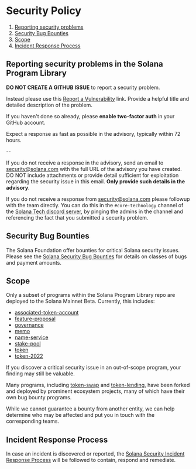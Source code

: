 # Security Policy

1. [Reporting security problems](#reporting)
1. [Security Bug Bounties](#bounty)
1. [Scope](#scope)
1. [Incident Response Process](#process)

<a name="reporting"></a>

## Reporting security problems in the Solana Program Library

**DO NOT CREATE A GITHUB ISSUE** to report a security problem.

Instead please use this [Report a Vulnerability](https://github.com/solana-labs/solana-program-library/security/advisories/new) link.
Provide a helpful title and detailed description of the problem.

If you haven't done so already, please **enable two-factor auth** in your GitHub account.

Expect a response as fast as possible in the advisory, typically within 72 hours.

--

If you do not receive a response in the advisory, send an email to
security@solana.com with the full URL of the advisory you have created. DO NOT
include attachments or provide detail sufficient for exploitation regarding the
security issue in this email. **Only provide such details in the advisory**.

If you do not receive a response from security@solana.com please followup with
the team directly. You can do this in the `#core-technology` channel of the
[Solana Tech discord server](https://solana.com/discord), by pinging the admins
in the channel and referencing the fact that you submitted a security problem.

<a name="bounty"></a>

## Security Bug Bounties

The Solana Foundation offer bounties for critical Solana security issues. Please
see the [Solana Security Bug
Bounties](https://github.com/solana-labs/solana/security/policy#security-bug-bounties)
for details on classes of bugs and payment amounts.

<a name="scope"></a>

## Scope

Only a subset of programs within the Solana Program Library repo are deployed to
the Solana Mainnet Beta. Currently, this includes:

- [associated-token-account](https://github.com/solana-labs/solana-program-library/tree/master/associated-token-account/program)
- [feature-proposal](https://github.com/solana-labs/solana-program-library/tree/master/feature-proposal/program)
- [governance](https://github.com/solana-labs/solana-program-library/tree/master/governance/program)
- [memo](https://github.com/solana-labs/solana-program-library/tree/master/memo/program)
- [name-service](https://github.com/solana-labs/solana-program-library/tree/master/name-service/program)
- [stake-pool](https://github.com/solana-labs/solana-program-library/tree/master/stake-pool/program)
- [token](https://github.com/solana-labs/solana-program-library/tree/master/token/program)
- [token-2022](https://github.com/solana-labs/solana-program-library/tree/master/token/program-2022)

If you discover a critical security issue in an out-of-scope program, your finding
may still be valuable.

Many programs, including
[token-swap](https://github.com/solana-labs/solana-program-library/tree/master/token-swap/program)
and [token-lending](https://github.com/solana-labs/solana-program-library/tree/master/token-lending/program),
have been forked and deployed by prominent ecosystem projects, many of which
have their own bug bounty programs.

While we cannot guarantee a bounty from another entity, we can help determine who
may be affected and put you in touch with the corresponding teams.

<a name="process"></a>

## Incident Response Process

In case an incident is discovered or reported, the
[Solana Security Incident Response Process](https://github.com/solana-labs/solana/security/policy#incident-response-process)
will be followed to contain, respond and remediate.
